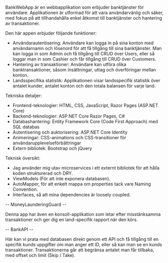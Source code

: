 BankWebApp är en webbapplikation som erbjuder banktjänster för användare. Applikationen är utformad för att vara användarvänlig och säker, med fokus på att tillhandahålla enkel åtkomst till banktjänster och hantering av transaktioner.

Den här appen erbjuder följande funktioner:

- Användarautentisering: Användare kan logga in på sina konton med användarnamn och lösenord för att få tillgång till sina banktjänster. Man kan logga in som Admin och få tillgång till CRUD över Users,
  eller så loggar man in som Cashier och får tillgång till CRUD över Customers.
- Hantering av transaktioner: Användare kan utföra olika banktransaktioner, såsom insättningar, uttag och överföringar mellan konton.
- Landsspecifika statistik: Applikationen visar landsspecifik statistik över antalet kunder, antalet konton och den totala balansen för varje land.

Tekniska detaljer:

- Frontend-teknologier: HTML, CSS, JavaScript, Razor Pages (ASP.NET Core)
- Backend-teknologier: ASP.NET Core Razor Pages, C#
- Databashantering: Entity Framework Core (Code First Approach) med SQL databas
- Autentisering och auktorisering: ASP.NET Core Identity
- Animeringar: CSS-animations och CSS-transitioner för användarupplevelseförbättringar
- Extern bibliotek: Bootstrap och jQuery

Teknisk översikt: 

- Jag använder mig utav microservices i ett externt bibliotek för att hålla koden strukturerad och DRY.
- ViewModels (För att inte exponera databasen).
- AutoMapper, för att enkelt mappa om properties tack vare Naming Convention.
- Interfaces, så att mina dependencies är loosely coupled.


-- MoneyLaunderingGuard --

Denna app har även en konsoll-applikation som letar efter misstänksamma transaktioner och ger dig en land-specifik rapport när den körs.

-- BankAPI -- 

Här kan vi prata med databasen direkt genom ett API och få tillgång till en specifik kunds uppgifter om man anger ett ID, eller så kan man se en kunds transaktioner.
Transaktionerna går att begränsa antalet man får tillbaka, med offset och limit (Skip / Take).
